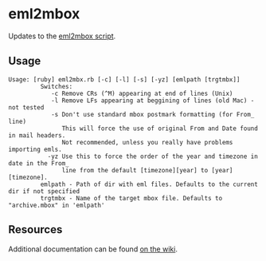 # eml2mbox

Updates to the [eml2mbox script](https://www.broobles.com/eml2mbox/).

## Usage

```
Usage: [ruby] eml2mbx.rb [-c] [-l] [-s] [-yz] [emlpath [trgtmbx]]
         Switches:
            -c Remove CRs (^M) appearing at end of lines (Unix)
            -l Remove LFs appearing at beggining of lines (old Mac) - not tested
            -s Don't use standard mbox postmark formatting (for From_ line)
               This will force the use of original From and Date found in mail headers.
               Not recommended, unless you really have problems importing emls.
           -yz Use this to force the order of the year and timezone in date in the From_
               line from the default [timezone][year] to [year][timezone].
         emlpath - Path of dir with eml files. Defaults to the current dir if not specified
         trgtmbx - Name of the target mbox file. Defaults to "archive.mbox" in 'emlpath'
```

## Resources

Additional documentation can be found [on the wiki](https://github.com/prplecake/eml2mbox/wiki).
